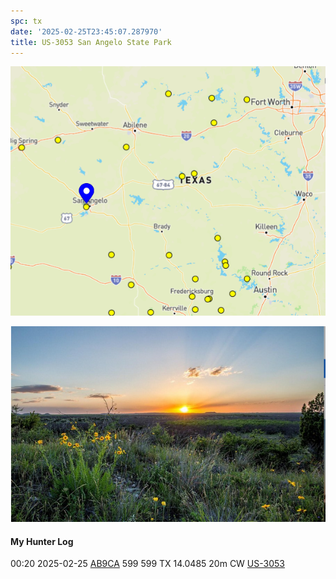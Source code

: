 ```yaml
---
spc: tx
date: '2025-02-25T23:45:07.287970'
title: US-3053 San Angelo State Park
---
```


![pasted_image.png](/static/pasted_image_0157.png)

![pasted_image001.png](/static/pasted_image001_0134.png)

#### My Hunter Log
00:20    2025-02-25    [AB9CA](https://qrz.com/db/AB9CA)    599    599    TX    14.0485    20m    CW    [US-3053](https://pota.app/#/park/US-3053)